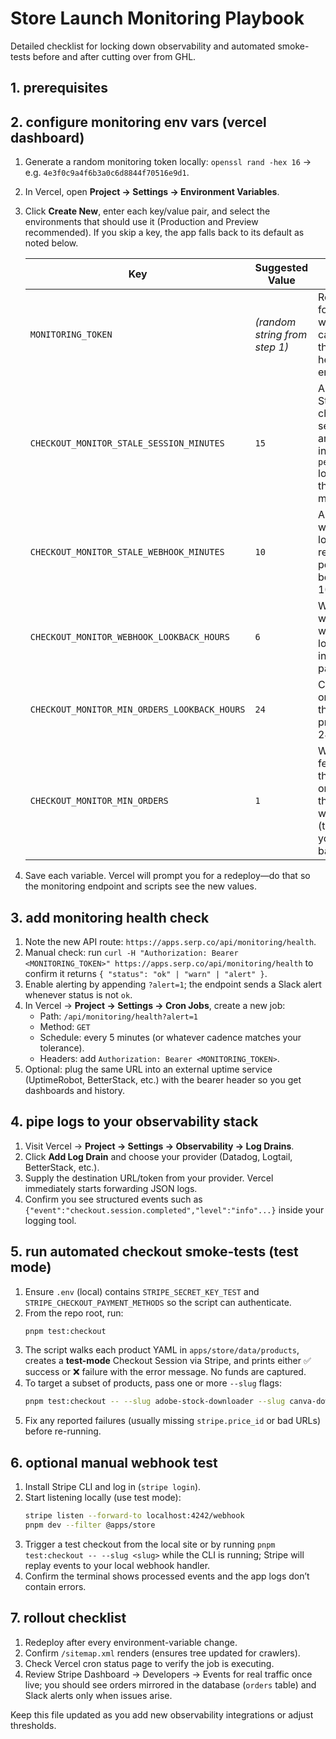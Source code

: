 # Store Launch Monitoring Playbook

Detailed checklist for locking down observability and automated smoke-tests before and after cutting over from GHL.

## 1. prerequisites
<!-- 
1. Stripe test + live keys and webhook secrets already configured in Vercel (see `docs/vercel-envs.md`).
2. Slack webhook (or another ops channel URL) saved as `SLACK_ALERT_WEBHOOK_URL` or `OPS_ALERT_WEBHOOK_URL`.
3. Access to the Vercel project (`apps.serp.co`) with permission to edit Environment Variables, Cron Jobs, and Log Drains.
4. Local Stripe CLI installed (`npm install -g stripe`) for optional checks. -->

## 2. configure monitoring env vars (vercel dashboard)

1. Generate a random monitoring token locally: `openssl rand -hex 16` → e.g. `4e3f0c9a4f6b3a0c6d8844f70516e9d1`.
2. In Vercel, open **Project → Settings → Environment Variables**.
3. Click **Create New**, enter each key/value pair, and select the environments that should use it (Production and Preview recommended). If you skip a key, the app falls back to its default as noted below.

   | Key | Suggested Value | Notes |
   | --- | --- | --- |
   | `MONITORING_TOKEN` | *(random string from step 1)* | Required for auth when calling the health endpoint. |
   | `CHECKOUT_MONITOR_STALE_SESSION_MINUTES` | `15` | Alert if Stripe checkout sessions are stuck in `pending` longer than 15 min. |
   | `CHECKOUT_MONITOR_STALE_WEBHOOK_MINUTES` | `10` | Alert if webhook logs remain pending beyond 10 min. |
   | `CHECKOUT_MONITOR_WEBHOOK_LOOKBACK_HOURS` | `6` | Warn when any webhook log errors in the past 6 h. |
   | `CHECKOUT_MONITOR_MIN_ORDERS_LOOKBACK_HOURS` | `24` | Count orders in the previous 24 h. |
   | `CHECKOUT_MONITOR_MIN_ORDERS` | `1` | Warn if fewer than 1 order in that window (tune to your baseline). |

4. Save each variable. Vercel will prompt you for a redeploy—do that so the monitoring endpoint and scripts see the new values.

## 3. add monitoring health check

1. Note the new API route: `https://apps.serp.co/api/monitoring/health`.
2. Manual check: run `curl -H "Authorization: Bearer <MONITORING_TOKEN>" https://apps.serp.co/api/monitoring/health` to confirm it returns `{ "status": "ok" | "warn" | "alert" }`.
3. Enable alerting by appending `?alert=1`; the endpoint sends a Slack alert whenever status is not `ok`.
4. In Vercel → **Project → Settings → Cron Jobs**, create a new job:
   - Path: `/api/monitoring/health?alert=1`
   - Method: `GET`
   - Schedule: every 5 minutes (or whatever cadence matches your tolerance).
   - Headers: add `Authorization: Bearer <MONITORING_TOKEN>`.
5. Optional: plug the same URL into an external uptime service (UptimeRobot, BetterStack, etc.) with the bearer header so you get dashboards and history.

## 4. pipe logs to your observability stack

1. Visit Vercel → **Project → Settings → Observability → Log Drains**.
2. Click **Add Log Drain** and choose your provider (Datadog, Logtail, BetterStack, etc.).
3. Supply the destination URL/token from your provider. Vercel immediately starts forwarding JSON logs.
4. Confirm you see structured events such as `{"event":"checkout.session.completed","level":"info"...}` inside your logging tool.

## 5. run automated checkout smoke-tests (test mode)

1. Ensure `.env` (local) contains `STRIPE_SECRET_KEY_TEST` and `STRIPE_CHECKOUT_PAYMENT_METHODS` so the script can authenticate.
2. From the repo root, run:
   ```sh
   pnpm test:checkout
   ```
3. The script walks each product YAML in `apps/store/data/products`, creates a **test-mode** Checkout Session via Stripe, and prints either ✅ success or ❌ failure with the error message. No funds are captured.
4. To target a subset of products, pass one or more `--slug` flags:
   ```sh
   pnpm test:checkout -- --slug adobe-stock-downloader --slug canva-downloader
   ```
5. Fix any reported failures (usually missing `stripe.price_id` or bad URLs) before re-running.

## 6. optional manual webhook test

1. Install Stripe CLI and log in (`stripe login`).
2. Start listening locally (use test mode):
   ```sh
   stripe listen --forward-to localhost:4242/webhook
   pnpm dev --filter @apps/store
   ```
3. Trigger a test checkout from the local site or by running `pnpm test:checkout -- --slug <slug>` while the CLI is running; Stripe will replay events to your local webhook handler.
4. Confirm the terminal shows processed events and the app logs don’t contain errors.

## 7. rollout checklist

1. Redeploy after every environment-variable change.
2. Confirm `/sitemap.xml` renders (ensures tree updated for crawlers).
3. Check Vercel cron status page to verify the job is executing.
4. Review Stripe Dashboard → Developers → Events for real traffic once live; you should see orders mirrored in the database (`orders` table) and Slack alerts only when issues arise.

Keep this file updated as you add new observability integrations or adjust thresholds.
